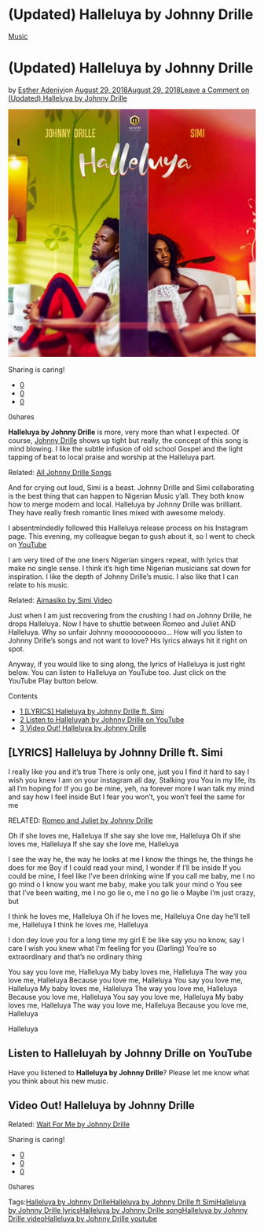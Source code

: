 # (Updated) Halleluya by Johnny Drille

[Music](https://estheradeniyi.com/category/music/)
# (Updated) Halleluya by Johnny Drille

by [Esther Adeniyi](https://estheradeniyi.com/author/esther-adeniyi/)on [August 29, 2018August 29, 2018](https://estheradeniyi.com/halleluyah-by-johnny-drille/)[Leave a Comment on (Updated) Halleluya by Johnny Drille](https://estheradeniyi.com/halleluyah-by-johnny-drille/#respond)

![Hallelyah by Johnny Drille ft. Simi](images\Halleluya-by-Johnny-Drille.png)

Sharing is caring!

- [0](https://www.facebook.com/sharer/sharer.php?u=https%3A%2F%2Festheradeniyi.com%2Fhalleluyah-by-johnny-drille%2F&amp;t=%28Updated%29%20Halleluya%20by%20Johnny%20Drille)
- [0](https://twitter.com/intent/tweet?text=%28Updated%29%20Halleluya%20by%20Johnny%20Drille&amp;url=https%3A%2F%2Festheradeniyi.com%2Fhalleluyah-by-johnny-drille%2F)
- [0](#)

0shares

**Halleluya by Johnny Drille** is more, very more than what I expected. Of course, [Johnny Drille](https://estheradeniyi.com/johnny-drille-songs-lyrics/) shows up tight but really, the concept of this song is mind blowing. I like the subtle infusion of old school Gospel and the light tapping of beat to local praise and worship at the Halleluya part.

Related: [All Johnny Drille Songs](https://estheradeniyi.com/johnny-drille-songs-lyrics/)

And for crying out loud, Simi is a beast. Johnny Drille and Simi collaborating is the best thing that can happen to Nigerian Music y&#x2019;all. They both know how to merge modern and local. Halleluya by Johnny Drille was brilliant. They have really fresh romantic lines mixed with awesome melody.

I absentmindedly followed this Halleluya release process on his Instagram page. This evening, my colleague began to gush about it, so I went to check on [YouTube](https://www.youtube.com/watch?v=tRPMLAfKdHI)

I am very tired of the one liners Nigerian singers repeat, with lyrics that make no single sense. I think it&#x2019;s high time Nigerian musicians sat down for inspiration. I like the depth of Johnny Drille&#x2019;s music. I also like that I can relate to his music.

Related: [Aimasiko by Simi Video](https://estheradeniyi.com/aimasiko-by-simi-video-lyrics-and-free-mp3-video/)

Just when I am just recovering from the crushing I had on Johnny Drille, he drops Halleluya. Now I have to shuttle between Romeo and Juliet AND Halleluya. Why so unfair Johnny mooooooooooo&#x2026; How will you listen to Johnny Drille&#x2019;s songs and not want to love? His lyrics always hit it right on spot.

Anyway, if you would like to sing along, the lyrics of Halleluya is just right below. You can listen to Halleluya on YouTube too. Just click on the YouTube Play button below.

Contents

- [1 [LYRICS] Halleluya by Johnny Drille ft. Simi](#LYRICS_Halleluya_by_Johnny_Drille_ft_Simi)
- [2 Listen to Halleluyah by Johnny Drille on YouTube](#Listen_to_Halleluyah_by_Johnny_Drille_on_YouTube)
- [3 Video Out! Halleluya by Johnny Drille](#Video_Out_Halleluya_by_Johnny_Drille)

## [LYRICS] Halleluya by Johnny Drille ft. Simi

I really like you and it&#x2019;s true
 There is only one, just you
 I find it hard to say
 I wish you knew I am on your instagram all day, Stalking you
 You in my life, its all I&#x2019;m hoping for
 If you go be mine, yeh, na forever more
 I wan talk my mind and say how I feel inside
 But I fear you won&#x2019;t, you won&#x2019;t feel the same for me

RELATED: [Romeo and Juliet by Johnny Drille](https://estheradeniyi.com/lyrics-romeo-and-juliet/)

Oh if she loves me, Halleluya
 If she say she love me, Halleluya
 Oh if she loves me, Halleluya
 If she say she love me, Halleluya

I see the way he, the way he looks at me
 I know the things he, the things he does for me
 Boy if I could read your mind, I wonder if I&#x2019;ll be inside
 If you could be mine, I feel like I&#x2019;ve been drinking wine
 If you call me baby, me I no go mind o
 I know you want me baby, make you talk your mind o
 You see that I&#x2019;ve been waiting, me I no go lie o, me I no go lie o
 Maybe I&#x2019;m just crazy, but

I think he loves me, Halleluya
 Oh if he loves me, Halleluya
 One day he&#x2019;ll tell me, Halleluya
 I think he loves me, Halleluya

I don dey love you for a long time my girl
 E be like say you no know, say I care
 I wish you knew what I&#x2019;m feeling for you (Darling)
 You&#x2019;re so extraordinary and that&#x2019;s no ordinary thing

You say you love me, Halleluya
 My baby loves me, Halleluya
 The way you love me, Halleluya
 Because you love me, Halleluya
 You say you love me, Halleluya
 My baby loves me, Halleluya
 The way you love me, Halleluya
 Because you love me, Halleluya
 You say you love me, Halleluya
 My baby loves me, Halleluya
 The way you love me, Halleluya
 Because you love me, Halleluya

Halleluya

## Listen to Halleluyah by Johnny Drille on YouTube

Have you listened to **Halleluya by Johnny Drille**? Please let me know what you think about his new music.

## Video Out! Halleluya by Johnny Drille

Related: [Wait For Me by Johnny Drille](https://estheradeniyi.com/wait-for-me-by-johnny-drille-lyrics/)

Sharing is caring!

- [0](https://www.facebook.com/sharer/sharer.php?u=https%3A%2F%2Festheradeniyi.com%2Fhalleluyah-by-johnny-drille%2F&amp;t=%28Updated%29%20Halleluya%20by%20Johnny%20Drille)
- [0](https://twitter.com/intent/tweet?text=%28Updated%29%20Halleluya%20by%20Johnny%20Drille&amp;url=https%3A%2F%2Festheradeniyi.com%2Fhalleluyah-by-johnny-drille%2F)
- [0](#)

0shares

Tags:[Halleluya by Johnny Drille](https://estheradeniyi.com/tag/halleluya-by-johnny-drille/)[Halleluya by Johnny Drille ft Simi](https://estheradeniyi.com/tag/halleluya-by-johnny-drille-ft-simi/)[Halleluya by Johnny Drille lyrics](https://estheradeniyi.com/tag/halleluya-by-johnny-drille-lyrics/)[Halleluya by Johnny Drille song](https://estheradeniyi.com/tag/halleluya-by-johnny-drille-song/)[Halleluya by Johnny Drille video](https://estheradeniyi.com/tag/halleluya-by-johnny-drille-video/)[Halleluya by Johnny Drille youtube](https://estheradeniyi.com/tag/halleluya-by-johnny-drille-youtube/)